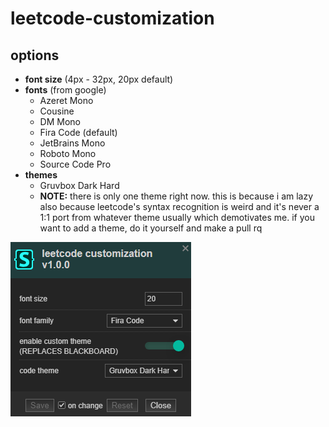 # leetcode-customization

## options

- **font size** (4px - 32px, 20px default)
- **fonts** (from google)
    - Azeret Mono
    - Cousine
    - DM Mono
    - Fira Code (default)
    - JetBrains Mono
    - Roboto Mono
    - Source Code Pro
- **themes**
    - Gruvbox Dark Hard
    - **NOTE:** there is only one theme right now. this is because i am lazy also because leetcode's syntax recognition is weird and it's never a 1:1 port from whatever theme usually which demotivates me. if you want to add a theme, do it yourself and make a pull rq 
    

![options](https://github.com/smugsheep/leetcode-customization/blob/main/lc-options.png)
